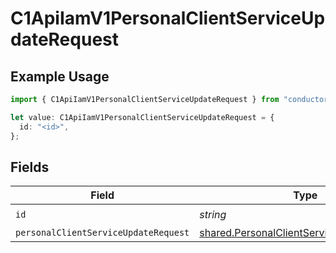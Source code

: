 # C1ApiIamV1PersonalClientServiceUpdateRequest

## Example Usage

```typescript
import { C1ApiIamV1PersonalClientServiceUpdateRequest } from "conductorone-sdk-typescript/sdk/models/operations";

let value: C1ApiIamV1PersonalClientServiceUpdateRequest = {
  id: "<id>",
};
```

## Fields

| Field                                                                                                         | Type                                                                                                          | Required                                                                                                      | Description                                                                                                   |
| ------------------------------------------------------------------------------------------------------------- | ------------------------------------------------------------------------------------------------------------- | ------------------------------------------------------------------------------------------------------------- | ------------------------------------------------------------------------------------------------------------- |
| `id`                                                                                                          | *string*                                                                                                      | :heavy_check_mark:                                                                                            | N/A                                                                                                           |
| `personalClientServiceUpdateRequest`                                                                          | [shared.PersonalClientServiceUpdateRequest](../../../sdk/models/shared/personalclientserviceupdaterequest.md) | :heavy_minus_sign:                                                                                            | N/A                                                                                                           |